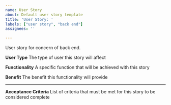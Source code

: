 ```yaml
---
name: User Story
about: Default user story template
title: 'User Story: '
labels: ["user story", "back end"]
assignees: ''

---
```

User story for concern of back end.

**User Type**
The type of user this story will affect

**Functionality**
A specific function that will be achieved with this story

**Benefit**
The benefit this functionality will provide

---
**Acceptance Criteria**
List of criteria that must be met for this story to be considered complete
